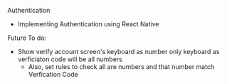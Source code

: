 Authentication
- Implementing Authentication using React Native

Future To do:
- Show verify account screen's keyboard as number only keyboard as verficiaton code will be all numbers
    - Also, set rules to check all are numbers and that number match Verfication Code